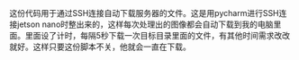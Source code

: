 这份代码用于通过SSH连接自动下载服务器的文件。这是用pycharm进行SSH连接jetson nano时整出来的，这样每次处理出的图像都会自动下载到我的电脑里面。里面设了计时，每隔5秒下载一次目标目录里面的文件，有其他时间需求改改就好。这样只要这份脚本不关，他就会一直在下载。
